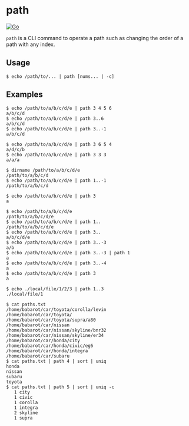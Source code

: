 path
====

[![Go](https://github.com/babarot/path/actions/workflows/build.yaml/badge.svg)](https://github.com/babarot/path/actions/workflows/build.yaml)

`path` is a CLI command to operate a path such as changing the order of a path with any index.

## Usage

```console
$ echo /path/to/... | path [nums... | -c]
```

## Examples

```console
$ echo /path/to/a/b/c/d/e | path 3 4 5 6
a/b/c/d
$ echo /path/to/a/b/c/d/e | path 3..6
a/b/c/d
$ echo /path/to/a/b/c/d/e | path 3..-1
a/b/c/d
```

```console
$ echo /path/to/a/b/c/d/e | path 3 6 5 4
a/d/c/b
$ echo /path/to/a/b/c/d/e | path 3 3 3
a/a/a
```

```console
$ dirname /path/to/a/b/c/d/e
/path/to/a/b/c/d
$ echo /path/to/a/b/c/d/e | path 1..-1
/path/to/a/b/c/d
```

```console
$ echo /path/to/a/b/c/d/e | path 3
a
```

```console
$ echo /path/to/a/b/c/d/e
/path/to/a/b/c/d/e
$ echo /path/to/a/b/c/d/e | path 1..
/path/to/a/b/c/d/e
$ echo /path/to/a/b/c/d/e | path 3..
a/b/c/d/e
$ echo /path/to/a/b/c/d/e | path 3..-3
a/b
$ echo /path/to/a/b/c/d/e | path 3..-3 | path 1
a
$ echo /path/to/a/b/c/d/e | path 3..-4
a
$ echo /path/to/a/b/c/d/e | path 3
a
```

```console
$ echo ./local/file/1/2/3 | path 1..3
./local/file/1
```

```console
$ cat paths.txt
/home/babarot/car/toyota/corolla/levin
/home/babarot/car/toyota/
/home/babarot/car/toyota/supra/a80
/home/babarot/car/nissan
/home/babarot/car/nissan/skyline/bnr32
/home/babarot/car/nissan/skyline/er34
/home/babarot/car/honda/city
/home/babarot/car/honda/civic/eg6
/home/babarot/car/honda/integra
/home/babarot/car/subaru
$ cat paths.txt | path 4 | sort | uniq
honda
nissan
subaru
toyota
$ cat paths.txt | path 5 | sort | uniq -c
   1 city
   1 civic
   1 corolla
   1 integra
   2 skyline
   1 supra
```
